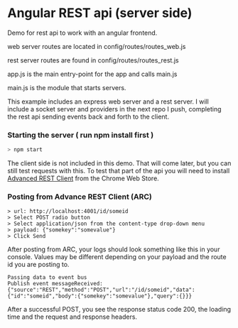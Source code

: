 Angular REST api (server side)
======================

Demo for rest api to work with an angular frontend.

web server routes are located in config/routes/routes_web.js

rest server routes are found in config/routes/routes_rest.js

app.js is the main entry-point for the app and calls main.js

main.js is the module that starts servers.

This example includes an express web server and a rest server. I will include a socket server and providers in the next repo I push, completing the rest api sending events back and forth to the client.

### Starting the server ( run npm install first )
```javascript
> npm start
```

The client side is not included in this demo. That will come later, but you can still test requests with this. To test that part of the api you will need to install [Advanced REST Client](https://chrome.google.com/webstore/detail/advanced-rest-client/hgmloofddffdnphfgcellkdfbfbjeloo?hl=en-US) from the Chrome Web Store.
### Posting from Advance REST Client (ARC)
```{engine='bash'}
> url: http://localhost:4001/id/someid
> Select POST radio button
> Select application/json from the content-type drop-down menu
> payload: {"somekey":"somevalue"}
> Click Send
```

After posting from ARC, your logs should look something like this in your console. Values may be different depending on your payload and the route id you are posting to.
```{engine='bash'}
Passing data to event bus
Publish event messageReceived: {"source":"REST","method":"POST","url":"/id/someid","data":{"id":"someid","body":{"somekey":"somevalue"},"query":{}}}
```

After a successful POST, you see the response status code 200, the loading time and the request and response headers.
